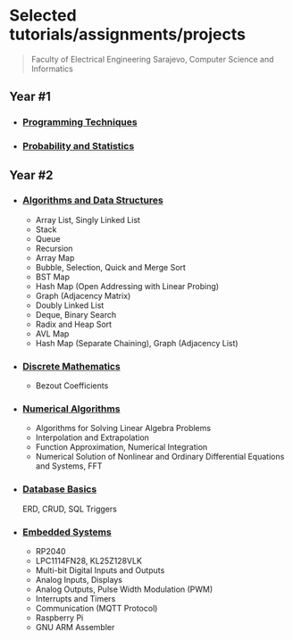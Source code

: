
# Selected tutorials/assignments/projects

> Faculty of Electrical Engineering Sarajevo, Computer Science and Informatics

## Year #1

- ### [Programming Techniques](2-tehnike-programiranja)

- ### [Probability and Statistics](2-vjerovatnoca-i-statistika)

## Year #2

- ### [Algorithms and Data Structures](3-algoritmi-i-strukture-podataka)

    - Array List, Singly Linked List
    - Stack
    - Queue
    - Recursion
    - Array Map
    - Bubble, Selection, Quick and Merge Sort
    - BST Map
    - Hash Map (Open Addressing with Linear Probing)
    - Graph (Adjacency Matrix)
    - Doubly Linked List
    - Deque, Binary Search
    - Radix and Heap Sort
    - AVL Map
    - Hash Map (Separate Chaining), Graph (Adjacency List)

- ### [Discrete Mathematics](3-diskretna-matematika)

    - Bezout Coefficients

- ### [Numerical Algorithms](3-numericki-algoritmi)

    - Algorithms for Solving Linear Algebra Problems
    - Interpolation and Extrapolation
    - Function Approximation, Numerical Integration
    - Numerical Solution of Nonlinear and Ordinary Differential Equations and Systems, FFT

- ### [Database Basics](3-osnove-baza-podataka)

    ERD, CRUD, SQL Triggers

- ### [Embedded Systems](4-ugradbeni-sistemi)

    - RP2040
    - LPC1114FN28, KL25Z128VLK
    - Multi-bit Digital Inputs and Outputs
    - Analog Inputs, Displays
    - Analog Outputs, Pulse Width Modulation (PWM)
    - Interrupts and Timers
    - Communication (MQTT Protocol)
    - Raspberry Pi
    - GNU ARM Assembler
